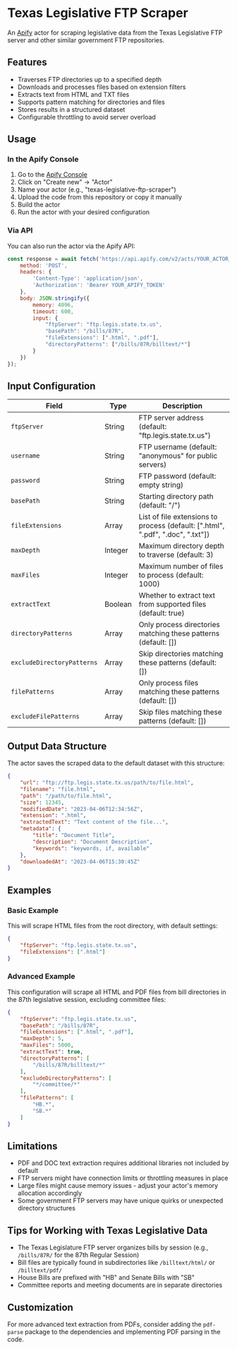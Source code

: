 # Texas Legislative FTP Scraper

An [Apify](https://apify.com) actor for scraping legislative data from the Texas Legislative FTP server and other similar government FTP repositories.

## Features

- Traverses FTP directories up to a specified depth
- Downloads and processes files based on extension filters
- Extracts text from HTML and TXT files
- Supports pattern matching for directories and files
- Stores results in a structured dataset
- Configurable throttling to avoid server overload

## Usage

### In the Apify Console

1. Go to the [Apify Console](https://console.apify.com/)
2. Click on "Create new" → "Actor"
3. Name your actor (e.g., "texas-legislative-ftp-scraper")
4. Upload the code from this repository or copy it manually
5. Build the actor
6. Run the actor with your desired configuration

### Via API

You can also run the actor via the Apify API:

```javascript
const response = await fetch('https://api.apify.com/v2/acts/YOUR_ACTOR_ID/runs', {
    method: 'POST',
    headers: {
        'Content-Type': 'application/json',
        'Authorization': 'Bearer YOUR_APIFY_TOKEN'
    },
    body: JSON.stringify({
        memory: 4096,
        timeout: 600,
        input: {
            "ftpServer": "ftp.legis.state.tx.us",
            "basePath": "/bills/87R",
            "fileExtensions": [".html", ".pdf"],
            "directoryPatterns": ["/bills/87R/billtext/*"]
        }
    })
});
```

## Input Configuration

| Field | Type | Description |
|-------|------|-------------|
| `ftpServer` | String | FTP server address (default: "ftp.legis.state.tx.us") |
| `username` | String | FTP username (default: "anonymous" for public servers) |
| `password` | String | FTP password (default: empty string) |
| `basePath` | String | Starting directory path (default: "/") |
| `fileExtensions` | Array | List of file extensions to process (default: [".html", ".pdf", ".doc", ".txt"]) |
| `maxDepth` | Integer | Maximum directory depth to traverse (default: 3) |
| `maxFiles` | Integer | Maximum number of files to process (default: 1000) |
| `extractText` | Boolean | Whether to extract text from supported files (default: true) |
| `directoryPatterns` | Array | Only process directories matching these patterns (default: []) |
| `excludeDirectoryPatterns` | Array | Skip directories matching these patterns (default: []) |
| `filePatterns` | Array | Only process files matching these patterns (default: []) |
| `excludeFilePatterns` | Array | Skip files matching these patterns (default: []) |

## Output Data Structure

The actor saves the scraped data to the default dataset with this structure:

```json
{
    "url": "ftp://ftp.legis.state.tx.us/path/to/file.html",
    "filename": "file.html",
    "path": "/path/to/file.html",
    "size": 12345,
    "modifiedDate": "2023-04-06T12:34:56Z",
    "extension": ".html",
    "extractedText": "Text content of the file...",
    "metadata": {
        "title": "Document Title",
        "description": "Document Description",
        "keywords": "keywords, if, available"
    },
    "downloadedAt": "2023-04-06T15:30:45Z"
}
```

## Examples

### Basic Example

This will scrape HTML files from the root directory, with default settings:

```json
{
    "ftpServer": "ftp.legis.state.tx.us",
    "fileExtensions": [".html"]
}
```

### Advanced Example

This configuration will scrape all HTML and PDF files from bill directories in the 87th legislative session, excluding committee files:

```json
{
    "ftpServer": "ftp.legis.state.tx.us",
    "basePath": "/bills/87R",
    "fileExtensions": [".html", ".pdf"],
    "maxDepth": 5,
    "maxFiles": 5000,
    "extractText": true,
    "directoryPatterns": [
        "/bills/87R/billtext/*"
    ],
    "excludeDirectoryPatterns": [
        "*/committee/*"
    ],
    "filePatterns": [
        "HB.*", 
        "SB.*"
    ]
}
```

## Limitations

- PDF and DOC text extraction requires additional libraries not included by default
- FTP servers might have connection limits or throttling measures in place
- Large files might cause memory issues - adjust your actor's memory allocation accordingly
- Some government FTP servers may have unique quirks or unexpected directory structures

## Tips for Working with Texas Legislative Data

- The Texas Legislature FTP server organizes bills by session (e.g., `/bills/87R/` for the 87th Regular Session)
- Bill files are typically found in subdirectories like `/billtext/html/` or `/billtext/pdf/`
- House Bills are prefixed with "HB" and Senate Bills with "SB"
- Committee reports and meeting documents are in separate directories

## Customization

For more advanced text extraction from PDFs, consider adding the `pdf-parse` package to the dependencies and implementing PDF parsing in the code.
